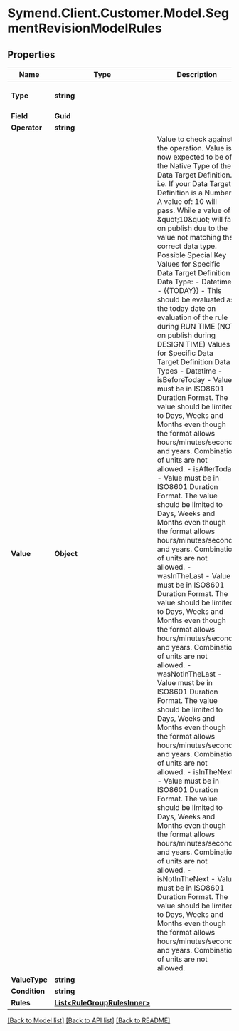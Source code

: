 # Symend.Client.Customer.Model.SegmentRevisionModelRules

## Properties

Name | Type | Description | Notes
------------ | ------------- | ------------- | -------------
**Type** | **string** |  | [optional] [default to TypeEnum.Group]
**Field** | **Guid** |  | [optional] 
**Operator** | **string** |  | [optional] 
**Value** | **Object** | Value to check against the operation. Value is now expected to be of the Native Type of the Data Target Definition.  i.e. If your Data Target Definition is a Number A value of: 10 will pass. While a value of \&quot;10\&quot; will fail on publish due to the value not matching the correct data type.  Possible Special Key Values for Specific Data Target Definition Data Type: - Datetime   - {{TODAY}} - This should be evaluated as the today date on evaluation of the rule during RUN TIME (NOT on publish during DESIGN TIME)    Values for Specific Data Target Definition Data Types - Datetime   - isBeforeToday - Value must be in ISO8601 Duration Format. The value should be limited to Days, Weeks and Months even though the format allows hours/minutes/seconds and years. Combination of units are not allowed.   - isAfterToday - Value must be in ISO8601 Duration Format. The value should be limited to Days, Weeks and Months even though the format allows hours/minutes/seconds and years. Combination of units are not allowed.   - wasInTheLast - Value must be in ISO8601 Duration Format. The value should be limited to Days, Weeks and Months even though the format allows hours/minutes/seconds and years. Combination of units are not allowed.   - wasNotInTheLast - Value must be in ISO8601 Duration Format. The value should be limited to Days, Weeks and Months even though the format allows hours/minutes/seconds and years. Combination of units are not allowed.   - isInTheNext - Value must be in ISO8601 Duration Format. The value should be limited to Days, Weeks and Months even though the format allows hours/minutes/seconds and years. Combination of units are not allowed.   - isNotInTheNext - Value must be in ISO8601 Duration Format. The value should be limited to Days, Weeks and Months even though the format allows hours/minutes/seconds and years. Combination of units are not allowed. | [optional] 
**ValueType** | **string** |  | [optional] 
**Condition** | **string** |  | [optional] 
**Rules** | [**List&lt;RuleGroupRulesInner&gt;**](RuleGroupRulesInner.md) |  | [optional] 

[[Back to Model list]](../README.md#documentation-for-models) [[Back to API list]](../README.md#documentation-for-api-endpoints) [[Back to README]](../README.md)

